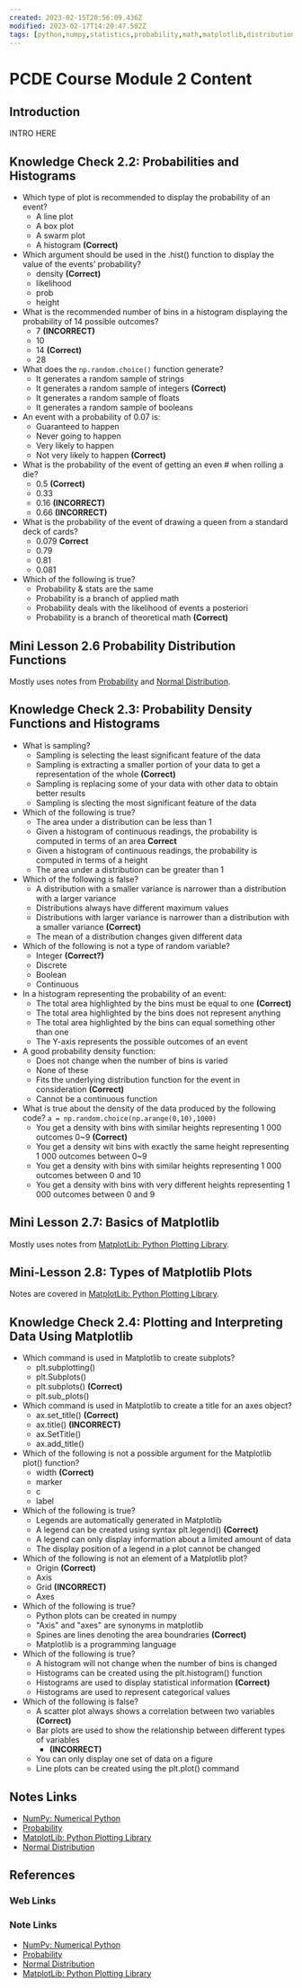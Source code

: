 ```yaml
---
created: 2023-02-15T20:56:09.436Z
modified: 2023-02-17T14:20:47.502Z
tags: [python,numpy,statistics,probability,math,matplotlib,distribution,pcde,module2,data,visual]
---
```

# PCDE Course Module 2 Content

## Introduction

INTRO HERE

## Knowledge Check 2.2: Probabilities and Histograms 

* Which type of plot is recommended to display the probability of an event?
  * A line plot
  * A box plot
  * A swarm plot
  * A histogram **(Correct)**
* Which argument should be used in the .hist() function to display the value of
the events’ probability?
  * density **(Correct)**
  * likelihood
  * prob
  * height
* What is the recommended number of bins in
a histogram displaying the probability of 14 possible outcomes?
  * 7 **(INCORRECT)**
  * 10
  * 14 **(Correct)**
  * 28
* What does the `np.random.choice()` function generate?
  * It generates a random sample of strings
  * It generates a random sample of integers **(Correct)**
  * It generates a random sample of floats
  * It generates a random sample of booleans
* An event with a probability of 0.07 is:
  * Guaranteed to happen
  * Never going to happen
  * Very likely to happen
  * Not very likely to happen **(Correct)**
* What is the probability of the event of getting an even # when rolling a die?
  * 0.5 **(Correct)**
  * 0.33
  * 0.16 **(INCORRECT)**
  * 0.66 **(INCORRECT)**
* What is the probability of the event of
drawing a queen from a standard deck of cards?
  * 0.079 **Correct**
  * 0.79
  * 0.81
  * 0.081
* Which of the following is true?
  * Probability & stats are the same
  * Probability is a branch of applied math
  * Probability deals with the likelihood of events a posteriori
  * Probability is a branch of theoretical math **(Correct)**

## Mini Lesson 2.6 Probability Distribution Functions

Mostly uses notes from [Probability][probability-zk] and
[Normal Distribution][normal-dist-zk].

## Knowledge Check 2.3: Probability Density Functions and Histograms

* What is sampling?
  * Sampling is selecting the least significant feature of the data
  * Sampling is extracting a smaller portion of
your data to get a representation of the whole **(Correct)**
  * Sampling is replacing some of your data with other data to obtain better results
  * Sampling is slecting the most significant feature of the data
* Which of the following is true?
  * The area under a distribution can be less than 1
  * Given a histogram of continuous readings,
the probability is computed in terms of an area **Correct**
  * Given a histogram of continuous readings,
the probability is computed in terms of a height
  * The area under a distribution can be greater than 1
* Which of the following is false?
  * A distribution with a smaller variance is narrower than
a distribution with a larger variance
  * Distributions always have different maximum values
  * Distributions with larger variance is narrower than
a distribution with a smaller variance **(Correct)**
  * The mean of a distribution changes given different data
* Which of the following is not a type of random variable?
  * Integer **(Correct?)**
  * Discrete
  * Boolean
  * Continuous
* In a histogram representing the probability of an event:
  * The total area highlighted by the bins must be equal to one **(Correct)**
  * The total area highlighted by the bins does not represent anything
  * The total area highlighted by the bins can equal something other than one
  * The Y-axis represents the possible outcomes of an event
* A good probability density function:
  * Does not change when the number of bins is varied
  * None of these
  * Fits the underlying distribution function for the event in consideration **(Correct)**
  * Cannot be a continuous function
* What is true about the density of the data produced by the following code?
`a = np.random.choice(np.arange(0,10),1000)`
  * You get a density with bins with
similar heights representing 1 000 outcomes 0~9 **(Correct)**
  * You get a density wit bins with
exactly the same height representing 1 000 outcomes between 0~9
  * You get a density with bins with
similar heights representing 1 000 outcomes between 0 and 10
  * You get a density with bins with very different heights representing
1 000 outcomes between 0 and 9

## Mini Lesson 2.7: Basics of Matplotlib

Mostly uses notes from [MatplotLib: Python Plotting Library][py-matplotlib-zk].

## Mini-Lesson 2.8: Types of Matplotlib Plots

Notes are covered in [MatplotLib: Python Plotting Library][py-matplotlib-zk].

## Knowledge Check 2.4: Plotting and Interpreting Data Using Matplotlib

* Which command is used in Matplotlib to create subplots?
  * plt.subplotting()
  * plt.Subplots()
  * plt.subplots() **(Correct)**
  * plt.sub_plots()
* Which command is used in Matplotlib to create a title for an axes object?
  * ax.set_title() **(Correct)**
  * ax.title() **(INCORRECT)**
  * ax.SetTitle()
  * ax.add_title()
* Which of the following is not a possible argument for the Matplotlib plot() function?
  * width **(Correct)**
  * marker
  * c
  * label
* Which of the following is true?
  * Legends are automatically generated in Matplotlib
  * A legend can be created using syntax plt.legend() **(Correct)**
  * A legend can only display information about a limited amount of data
  * The display position of a legend in a plot cannot be changed
* Which of the following is not an element of a Matplotlib plot?
  * Origin **(Correct)**
  * Axis
  * Grid **(INCORRECT)**
  * Axes
* Which of the following is true?
  * Python plots can be created in numpy
  * "Axis" and "axes" are synonyms in matplotlib
  * Spines are lines denoting the area boundraries **(Correct)**
  * Matplotlib is a programming language
* Which of the following is true?
  * A histogram will not change when the number of bins is changed
  * Histograms can be created using the plt.histogram() function
  * Histograms are used to display statistical information **(Correct)**
  * Histograms are used to represent categorical values
* Which of the following is false?
  * A scatter plot always shows a correlation between two variables **(Correct)**
  * Bar plots are used to show the relationship between different types of variables
    * **(INCORRECT)**
  * You can only display one set of data on a figure
  * Line plots can be created using the plt.plot() command

## Notes Links

* [NumPy: Numerical Python][py-numpy-zk]
* [Probability][probability-zk]
* [MatplotLib: Python Plotting Library][py-matplotlib-zk]
* [Normal Distribution][normal-dist-zk]

## References

### Web Links

<!-- Hidden References -->

### Note Links

* [NumPy: Numerical Python][py-numpy-zk]
* [Probability][probability-zk]
* [Normal Distribution][normal-dist-zk]
* [MatplotLib: Python Plotting Library][py-matplotlib-zk]

<!-- Hidden References -->
[py-numpy-zk]: ./numpy.md "NumPy: Numerical Python"
[probability-zk]: ./probability.md "Probability"
[py-matplotlib-zk]: ./matplotlib.md "MatplotLib: Python Plotting Library"
[normal-dist-zk]: ./normal-distribution.md "Normal Distribution"
